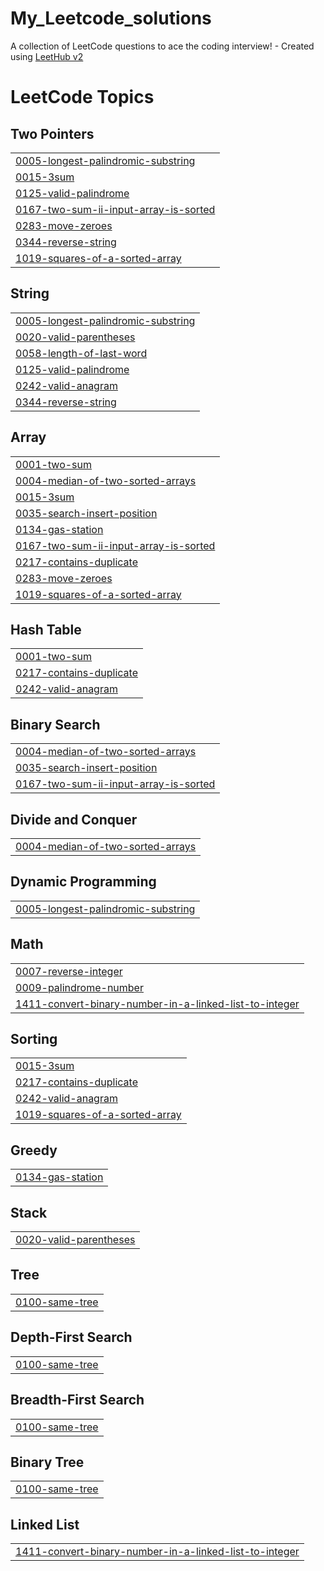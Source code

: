 # My_Leetcode_solutions
A collection of LeetCode questions to ace the coding interview! - Created using [LeetHub v2](https://github.com/arunbhardwaj/LeetHub-2.0)

<!---LeetCode Topics Start-->
# LeetCode Topics
## Two Pointers
|  |
| ------- |
| [0005-longest-palindromic-substring](https://github.com/NithinJoelJ/My_Leetcode_solutions/tree/master/0005-longest-palindromic-substring) |
| [0015-3sum](https://github.com/NithinJoelJ/My_Leetcode_solutions/tree/master/0015-3sum) |
| [0125-valid-palindrome](https://github.com/NithinJoelJ/My_Leetcode_solutions/tree/master/0125-valid-palindrome) |
| [0167-two-sum-ii-input-array-is-sorted](https://github.com/NithinJoelJ/My_Leetcode_solutions/tree/master/0167-two-sum-ii-input-array-is-sorted) |
| [0283-move-zeroes](https://github.com/NithinJoelJ/My_Leetcode_solutions/tree/master/0283-move-zeroes) |
| [0344-reverse-string](https://github.com/NithinJoelJ/My_Leetcode_solutions/tree/master/0344-reverse-string) |
| [1019-squares-of-a-sorted-array](https://github.com/NithinJoelJ/My_Leetcode_solutions/tree/master/1019-squares-of-a-sorted-array) |
## String
|  |
| ------- |
| [0005-longest-palindromic-substring](https://github.com/NithinJoelJ/My_Leetcode_solutions/tree/master/0005-longest-palindromic-substring) |
| [0020-valid-parentheses](https://github.com/NithinJoelJ/My_Leetcode_solutions/tree/master/0020-valid-parentheses) |
| [0058-length-of-last-word](https://github.com/NithinJoelJ/My_Leetcode_solutions/tree/master/0058-length-of-last-word) |
| [0125-valid-palindrome](https://github.com/NithinJoelJ/My_Leetcode_solutions/tree/master/0125-valid-palindrome) |
| [0242-valid-anagram](https://github.com/NithinJoelJ/My_Leetcode_solutions/tree/master/0242-valid-anagram) |
| [0344-reverse-string](https://github.com/NithinJoelJ/My_Leetcode_solutions/tree/master/0344-reverse-string) |
## Array
|  |
| ------- |
| [0001-two-sum](https://github.com/NithinJoelJ/My_Leetcode_solutions/tree/master/0001-two-sum) |
| [0004-median-of-two-sorted-arrays](https://github.com/NithinJoelJ/My_Leetcode_solutions/tree/master/0004-median-of-two-sorted-arrays) |
| [0015-3sum](https://github.com/NithinJoelJ/My_Leetcode_solutions/tree/master/0015-3sum) |
| [0035-search-insert-position](https://github.com/NithinJoelJ/My_Leetcode_solutions/tree/master/0035-search-insert-position) |
| [0134-gas-station](https://github.com/NithinJoelJ/My_Leetcode_solutions/tree/master/0134-gas-station) |
| [0167-two-sum-ii-input-array-is-sorted](https://github.com/NithinJoelJ/My_Leetcode_solutions/tree/master/0167-two-sum-ii-input-array-is-sorted) |
| [0217-contains-duplicate](https://github.com/NithinJoelJ/My_Leetcode_solutions/tree/master/0217-contains-duplicate) |
| [0283-move-zeroes](https://github.com/NithinJoelJ/My_Leetcode_solutions/tree/master/0283-move-zeroes) |
| [1019-squares-of-a-sorted-array](https://github.com/NithinJoelJ/My_Leetcode_solutions/tree/master/1019-squares-of-a-sorted-array) |
## Hash Table
|  |
| ------- |
| [0001-two-sum](https://github.com/NithinJoelJ/My_Leetcode_solutions/tree/master/0001-two-sum) |
| [0217-contains-duplicate](https://github.com/NithinJoelJ/My_Leetcode_solutions/tree/master/0217-contains-duplicate) |
| [0242-valid-anagram](https://github.com/NithinJoelJ/My_Leetcode_solutions/tree/master/0242-valid-anagram) |
## Binary Search
|  |
| ------- |
| [0004-median-of-two-sorted-arrays](https://github.com/NithinJoelJ/My_Leetcode_solutions/tree/master/0004-median-of-two-sorted-arrays) |
| [0035-search-insert-position](https://github.com/NithinJoelJ/My_Leetcode_solutions/tree/master/0035-search-insert-position) |
| [0167-two-sum-ii-input-array-is-sorted](https://github.com/NithinJoelJ/My_Leetcode_solutions/tree/master/0167-two-sum-ii-input-array-is-sorted) |
## Divide and Conquer
|  |
| ------- |
| [0004-median-of-two-sorted-arrays](https://github.com/NithinJoelJ/My_Leetcode_solutions/tree/master/0004-median-of-two-sorted-arrays) |
## Dynamic Programming
|  |
| ------- |
| [0005-longest-palindromic-substring](https://github.com/NithinJoelJ/My_Leetcode_solutions/tree/master/0005-longest-palindromic-substring) |
## Math
|  |
| ------- |
| [0007-reverse-integer](https://github.com/NithinJoelJ/My_Leetcode_solutions/tree/master/0007-reverse-integer) |
| [0009-palindrome-number](https://github.com/NithinJoelJ/My_Leetcode_solutions/tree/master/0009-palindrome-number) |
| [1411-convert-binary-number-in-a-linked-list-to-integer](https://github.com/NithinJoelJ/My_Leetcode_solutions/tree/master/1411-convert-binary-number-in-a-linked-list-to-integer) |
## Sorting
|  |
| ------- |
| [0015-3sum](https://github.com/NithinJoelJ/My_Leetcode_solutions/tree/master/0015-3sum) |
| [0217-contains-duplicate](https://github.com/NithinJoelJ/My_Leetcode_solutions/tree/master/0217-contains-duplicate) |
| [0242-valid-anagram](https://github.com/NithinJoelJ/My_Leetcode_solutions/tree/master/0242-valid-anagram) |
| [1019-squares-of-a-sorted-array](https://github.com/NithinJoelJ/My_Leetcode_solutions/tree/master/1019-squares-of-a-sorted-array) |
## Greedy
|  |
| ------- |
| [0134-gas-station](https://github.com/NithinJoelJ/My_Leetcode_solutions/tree/master/0134-gas-station) |
## Stack
|  |
| ------- |
| [0020-valid-parentheses](https://github.com/NithinJoelJ/My_Leetcode_solutions/tree/master/0020-valid-parentheses) |
## Tree
|  |
| ------- |
| [0100-same-tree](https://github.com/NithinJoelJ/My_Leetcode_solutions/tree/master/0100-same-tree) |
## Depth-First Search
|  |
| ------- |
| [0100-same-tree](https://github.com/NithinJoelJ/My_Leetcode_solutions/tree/master/0100-same-tree) |
## Breadth-First Search
|  |
| ------- |
| [0100-same-tree](https://github.com/NithinJoelJ/My_Leetcode_solutions/tree/master/0100-same-tree) |
## Binary Tree
|  |
| ------- |
| [0100-same-tree](https://github.com/NithinJoelJ/My_Leetcode_solutions/tree/master/0100-same-tree) |
## Linked List
|  |
| ------- |
| [1411-convert-binary-number-in-a-linked-list-to-integer](https://github.com/NithinJoelJ/My_Leetcode_solutions/tree/master/1411-convert-binary-number-in-a-linked-list-to-integer) |
<!---LeetCode Topics End-->